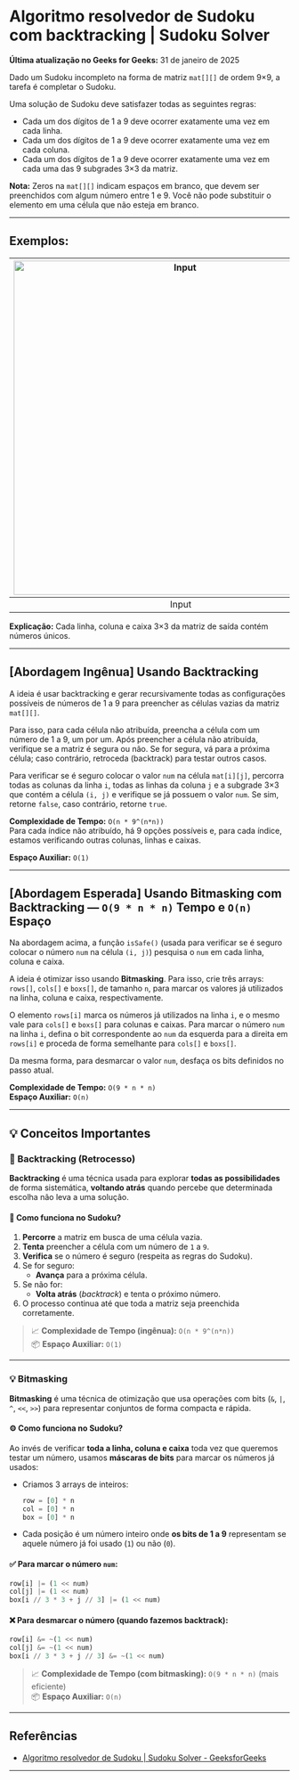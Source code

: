 # Algoritmo resolvedor de Sudoku com backtracking | Sudoku Solver

**Última atualização no Geeks for Geeks:** 31 de janeiro de 2025

Dado um Sudoku incompleto na forma de matriz `mat[][]` de ordem 9×9, a tarefa é completar o Sudoku.

Uma solução de Sudoku deve satisfazer todas as seguintes regras:

- Cada um dos dígitos de 1 a 9 deve ocorrer exatamente uma vez em cada linha.
- Cada um dos dígitos de 1 a 9 deve ocorrer exatamente uma vez em cada coluna.
- Cada um dos dígitos de 1 a 9 deve ocorrer exatamente uma vez em cada uma das 9 subgrades 3×3 da matriz.

**Nota:** Zeros na `mat[][]` indicam espaços em branco, que devem ser preenchidos com algum número entre 1 e 9. Você não pode substituir o elemento em uma célula que não esteja em branco.

---

## Exemplos:

| <img src="https://joaopauloaramuni.github.io/python-imgs/Sudoku_Solver/imgs/Suduko-example-question.png" alt="Input" width="600"/> | <img src="https://joaopauloaramuni.github.io/python-imgs/Sudoku_Solver/imgs/Suduko-example-answer.png" alt="Output" width="600"/> |
|:------:|:-----:|
| Input | Output | 

**Explicação:** Cada linha, coluna e caixa 3×3 da matriz de saída contém números únicos.

---

## [Abordagem Ingênua] Usando Backtracking

A ideia é usar backtracking e gerar recursivamente todas as configurações possíveis de números de 1 a 9 para preencher as células vazias da matriz `mat[][]`.

Para isso, para cada célula não atribuída, preencha a célula com um número de 1 a 9, um por um. Após preencher a célula não atribuída, verifique se a matriz é segura ou não. Se for segura, vá para a próxima célula; caso contrário, retroceda (backtrack) para testar outros casos.

Para verificar se é seguro colocar o valor `num` na célula `mat[i][j]`, percorra todas as colunas da linha `i`, todas as linhas da coluna `j` e a subgrade 3×3 que contém a célula `(i, j)` e verifique se já possuem o valor `num`. Se sim, retorne `false`, caso contrário, retorne `true`.

**Complexidade de Tempo:** `O(n * 9^(n*n))`  
Para cada índice não atribuído, há 9 opções possíveis e, para cada índice, estamos verificando outras colunas, linhas e caixas.

**Espaço Auxiliar:** `O(1)`

---

## [Abordagem Esperada] Usando Bitmasking com Backtracking — `O(9 * n * n)` Tempo e `O(n)` Espaço

Na abordagem acima, a função `isSafe()` (usada para verificar se é seguro colocar o número `num` na célula `(i, j)`) pesquisa o `num` em cada linha, coluna e caixa.

A ideia é otimizar isso usando **Bitmasking**. Para isso, crie três arrays: `rows[]`, `cols[]` e `boxs[]`, de tamanho `n`, para marcar os valores já utilizados na linha, coluna e caixa, respectivamente.

O elemento `rows[i]` marca os números já utilizados na linha `i`, e o mesmo vale para `cols[]` e `boxs[]` para colunas e caixas. Para marcar o número `num` na linha `i`, defina o bit correspondente ao `num` da esquerda para a direita em `rows[i]` e proceda de forma semelhante para `cols[]` e `boxs[]`.

Da mesma forma, para desmarcar o valor `num`, desfaça os bits definidos no passo atual.

**Complexidade de Tempo:** `O(9 * n * n)`  
**Espaço Auxiliar:** `O(n)`

---

## 💡 Conceitos Importantes

### 🔁 Backtracking (Retrocesso)

**Backtracking** é uma técnica usada para explorar **todas as possibilidades** de forma sistemática, **voltando atrás** quando percebe que determinada escolha não leva a uma solução.

#### 🧠 Como funciona no Sudoku?

1. **Percorre** a matriz em busca de uma célula vazia.
2. **Tenta** preencher a célula com um número de `1` a `9`.
3. **Verifica** se o número é seguro (respeita as regras do Sudoku).
4. Se for seguro:
   - **Avança** para a próxima célula.
5. Se não for:
   - **Volta atrás** (*backtrack*) e tenta o próximo número.
6. O processo continua até que toda a matriz seja preenchida corretamente.

> 📈 **Complexidade de Tempo (ingênua):** `O(n * 9^(n*n))`  
> 📦 **Espaço Auxiliar:** `O(1)`

---

### 💡 Bitmasking

**Bitmasking** é uma técnica de otimização que usa operações com bits (`&`, `|`, `^`, `<<`, `>>`) para representar conjuntos de forma compacta e rápida.

#### ⚙️ Como funciona no Sudoku?

Ao invés de verificar **toda a linha, coluna e caixa** toda vez que queremos testar um número, usamos **máscaras de bits** para marcar os números já usados:

- Criamos 3 arrays de inteiros:
  ```python
  row = [0] * n
  col = [0] * n
  box = [0] * n
  ```

- Cada posição é um número inteiro onde **os bits de 1 a 9** representam se aquele número já foi usado (`1`) ou não (`0`).

#### ✅ Para marcar o número `num`:

```python
row[i] |= (1 << num)
col[j] |= (1 << num)
box[i // 3 * 3 + j // 3] |= (1 << num)
```

#### ❌ Para desmarcar o número (quando fazemos backtrack):

```python
row[i] &= ~(1 << num)
col[j] &= ~(1 << num)
box[i // 3 * 3 + j // 3] &= ~(1 << num)
```

> 📈 **Complexidade de Tempo (com bitmasking):** `O(9 * n * n)` (mais eficiente)  
> 📦 **Espaço Auxiliar:** `O(n)`  

---

## Referências

- [Algoritmo resolvedor de Sudoku | Sudoku Solver - GeeksforGeeks](https://www.geeksforgeeks.org/dsa/sudoku-backtracking-7/)

---
